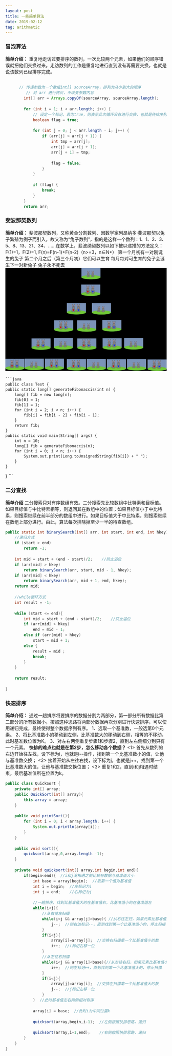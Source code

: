 ```yaml
---
layout: post
title: 一些简单算法
date: 2019-02-12
tag: arithmetic
---
```


### 冒泡算法
**简单介绍：**
    重复地走访过要排序的数列，一次比较两个元素，如果他们的顺序错误就把他们交换过来。走访数列的工作是重复地进行直到没有再需要交换，也就是说该数列已经排序完成。
```java

      // 传递参数为一个数组int[] sourceArray，排列为从小到大的顺序
         // 对 arr 进行拷贝，不改变参数内容
        int[] arr = Arrays.copyOf(sourceArray, sourceArray.length);
 
        for (int i = 1; i < arr.length; i++) {
            // 设定一个标记，若为true，则表示此次循环没有进行交换，也就是待排序列已经有序，排序已经完成。
            boolean flag = true;
 
            for (int j = 0; j < arr.length - i; j++) {
                if (arr[j] > arr[j + 1]) {
                    int tmp = arr[j];
                    arr[j] = arr[j + 1];
                    arr[j + 1] = tmp;
 
                    flag = false;
                }
            }
 
            if (flag) {
                break;
            }
        }
        return arr;

```

### 斐波那契数列
**简单介绍：**
    斐波那契数列，又称黄金分割数列、因数学家列昂纳多·斐波那契以兔子繁殖为例子而引入，故又称为“兔子数列”，指的是这样一个数列：1、1、2、3、5、8、13、21、34、……在数学上，斐波纳契数列以如下被以递推的方法定义：F(1)=1，F(2)=1, F(n)=F(n-1)+F(n-2)（n>=3，n∈N*）
    第一个月初有一对刚诞生的兔子
    第二个月之后（第三个月初）它们可以生育
    每月每对可生育的兔子会诞生下一对新兔子
    兔子永不死去
    ![图片](/images/posts/arithmetic/1560925667.jpg)

    ```java
    public class Test {
    public static long[] generateFibonaccis(int n) {
        long[] fib = new long[n];
        fib[0] = 1;
        fib[1] = 1;
        for (int i = 2; i < n; i++) {
            fib[i] = fib[i - 2] + fib[i - 1];
        }
        return fib;
    }
    public static void main(String[] args) {
        int n = 10;
        long[] fib = generateFibonaccis(n);
        for (int i = 0; i < n; i++) {
            System.out.print(Long.toUnsignedString(fib[i]) + " ");
        }
    }
}
    ```
### 二分查找
**简单介绍**
    二分搜索只对有序数组有效。二分搜索先比较数组中比特素和目标值。如果目标值与中比特素相等，则返回其在数组中的位置；如果目标值小于中比特素，则搜索继续在前半部分的数组中进行。如果目标值大于中比特素，则搜索继续在数组上部分进行。由此，算法每次排除掉至少一半的待查数组。

```java
public static int binarySearch(int[] arr, int start, int end, int hkey){
    //递归方式
    if (start > end)
        return -1;

    int mid = start + (end - start)/2;    //防止溢位
    if (arr[mid] > hkey)
        return binarySearch(arr, start, mid - 1, hkey);
    if (arr[mid] < hkey)
        return binarySearch(arr, mid + 1, end, hkey);
    return mid;  

    //while循环方式
    int result = -1;

    while (start <= end){
        int mid = start + (end - start)/2;    //防止溢位
        if (arr[mid] > hkey)
            end = mid - 1;
        else if (arr[mid] < hkey)
            start = mid + 1;
        else {
            result = mid ;  
            break;
        }
    }

    return result;

}
```

### 快速排序
**简单介绍：**
通过一趟排序将要排序的数据分割为两部分，第一部分所有数据比第二部分的所有数据小，按照这种思路将两部分数据再次分别进行快速排序，可以使用递归完成，最终使得整个数据序列有序。
1、选取一个基准数，一般选第0个元素。
2、将比基准数小的移动到左侧，比基准数大的移动到右侧，相等的不移动，此时基准数位置为K。
3、对左右两侧重复步骤1和步骤2，直到左右侧细分到只有一个元素。
**快排的难点也就是在第2步，怎么移动各个数据？**
<1> 首先从数列的右边开始往左找，设下标为i，也就是i--操作，找到第一个比基准数小的值，让他与基准数交换；
<2> 接着开始从左往右找，设下标为j，也就是j++，找到第一个比基准数大的值，让他与基准数交换位置；
<3> 重复1和2，直到i和j相遇时结束，最后基准值所在位置为k。

```java
public class QuickSort {
    private int[] array;
    public QuickSort(int[] array){
        this.array = array;
    }
    
    public void printSort(){
        for (int i = 0; i < array.length; i++) {
            System.out.println(array[i]);
        }
    }
    
    public void sort(){
        quicksort(array,0,array.length -1);
    }
    
    private void quicksort(int[] array,int begin,int end){
        if(begin<end){  //i和j没相遇之前比较各数据与基准值大小
            int base = array[begin];  //取第一个值为基准值
            int i = begin;  //左标记为i
            int j = end;    //右标记为j
            
            //一趟排序，找到比基准值大的在基准值右，比基准值小的在基准值左
            while(i<j){
                //从右往左扫描
                while(i<j && array[j]>base){ //从右往左扫，如果元素比基准值大
                    j--;  //则右边标记--，直到找到第一个比基准值小的，停止扫描
                }
                if(i<j){
                    array[i]=array[j];  //交换右扫描第一个比基准值小的数
                    i++;  //i标记右移一位
                }
                //从左往右扫描
                while(i<j && array[i]<base){//从左往右扫，如果元素比基准值小
                    i++;  //则左标记++，直到找到第一个比基准值大的，停止扫描
                }
                if(i<j){
                    array[j]=array[i];  //交换左扫描第一个比基准值大的数
                    j--;  //j标记左移一位
                }
            }  //此时基准值左右两侧相对有序
            
            array[i] = base;  //此时i为中间位置k
            
            quicksort(array,begin,i-1);  //左侧按照快排思路，递归
            
            quicksort(array,i+1,end);    //右侧按照快排思路，递归
        }
    }    
}
```